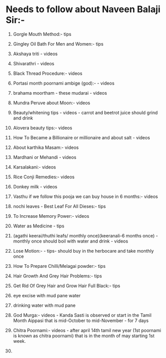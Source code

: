 # Needs to follow about Naveen Balaji Sir:-

1. Gorgle Mouth Method:- tips

2. Gingley Oil Bath For Men and Women:- tips

3. Akshaya triti - videos

4. Shivarathri - videos

5. Black Thread Procedure:- videos

6. Portasi month poornami ambige (god):- - videos

7. brahama moortham - these mudarai - videos

8. Mundra Peruve about Moon:- videos 

9. Beauty/whitening tips - videos - carrot and beetrot juice should grind and drink 

10. Alovera beauty tips:- videos

11. How To Became a Billionaire or millionaire and about salt - videos

12. About karthika Masam:- videos

13. Mardhani or Mehandi - videos 

14. Karsalakani:- videos

15. Rice Conji Remedies:- videos

16. Donkey milk - videos  

17. Vasthu if we follow this pooja we can buy house in 6 months:- videos 

19. nochi leaves - Best Leaf For All Dieses:- tips

20. To Increase Memory Power:- videos

21. Water as Medicine - tips

22. (agathi keerai/thuthi leafs/ monthly once)(keeranali-6 months once) - monthly once should boil with water and drink - videos

24. Lose Motion:- - tips- should buy in the herbocare and take monthly once 

25. How To Prepare Chilli/Melagai powder:- tips 

27. Hair Growth And Grey Hair Problems:- tips 

28. Get Rid Of Grey Hair and Grow Hair Full Black:- tips 

31. eye excise with mud pane water 

32. drinking water with mud pane 

33. God Murga:- videos - Kanda Sasti is observed or start in the Tamil Month Aippasi that is mid-October to mid-November - for 7 days 

34. Chitra Poornami:- videos - after april 14th tamil new year (1st poornami is known as chitra poornami) that is in the month of may starting 1st week.
35. 
